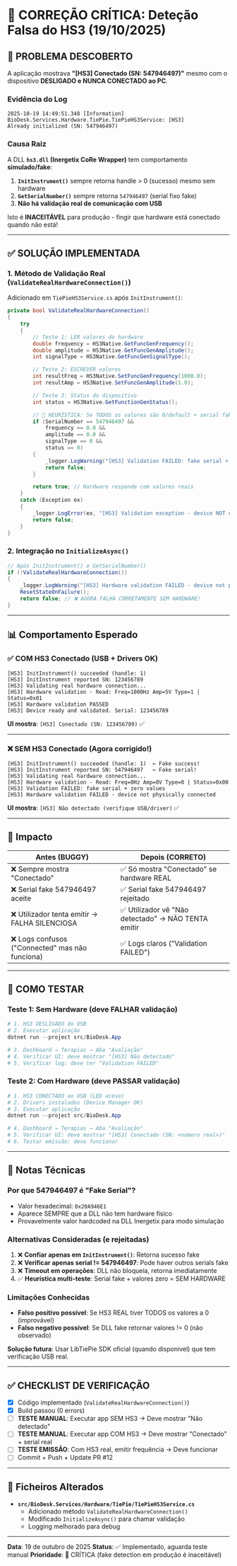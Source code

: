 # 🔴 CORREÇÃO CRÍTICA: Deteção Falsa do HS3 (19/10/2025)

## 🐛 PROBLEMA DESCOBERTO

A aplicação mostrava **"[HS3] Conectado (SN: 547946497)"** mesmo com o dispositivo **DESLIGADO e NUNCA CONECTADO ao PC**.

### Evidência do Log
```
2025-10-19 14:49:51.348 [Information]
BioDesk.Services.Hardware.TiePie.TiePieHS3Service: [HS3]
Already initialized (SN: 547946497)
```

### Causa Raiz

A DLL **`hs3.dll` (Inergetix CoRe Wrapper)** tem comportamento **simulado/fake**:

1. **`InitInstrument()`** sempre retorna handle > 0 (sucesso) mesmo sem hardware
2. **`GetSerialNumber()`** sempre retorna `547946497` (serial fixo fake)
3. **Não há validação real de comunicação com USB**

Isto é **INACEITÁVEL** para produção - fingir que hardware está conectado quando não está!

---

## ✅ SOLUÇÃO IMPLEMENTADA

### 1. Método de Validação Real (`ValidateRealHardwareConnection()`)

Adicionado em `TiePieHS3Service.cs` após `InitInstrument()`:

```csharp
private bool ValidateRealHardwareConnection()
{
    try
    {
        // Teste 1: LER valores do hardware
        double frequency = HS3Native.GetFuncGenFrequency();
        double amplitude = HS3Native.GetFuncGenAmplitude();
        int signalType = HS3Native.GetFuncGenSignalType();

        // Teste 2: ESCREVER valores
        int resultFreq = HS3Native.SetFuncGenFrequency(1000.0);
        int resultAmp = HS3Native.SetFuncGenAmplitude(1.0);

        // Teste 3: Status do dispositivo
        int status = HS3Native.GetFunctionGenStatus();

        // 🔴 HEURÍSTICA: Se TODOS os valores são 0/default + serial fake = SEM HARDWARE
        if (SerialNumber == 547946497 &&
            frequency == 0.0 &&
            amplitude == 0.0 &&
            signalType == 0 &&
            status == 0)
        {
            _logger.LogWarning("[HS3] Validation FAILED: fake serial + zero values");
            return false;
        }

        return true; // Hardware responde com valores reais
    }
    catch (Exception ex)
    {
        _logger.LogError(ex, "[HS3] Validation exception - device NOT connected");
        return false;
    }
}
```

### 2. Integração no `InitializeAsync()`

```csharp
// Após InitInstrument() e GetSerialNumber()
if (!ValidateRealHardwareConnection())
{
    _logger.LogWarning("[HS3] Hardware validation FAILED - device not physically connected");
    ResetStateOnFailure();
    return false; // ❌ AGORA FALHA CORRETAMENTE SEM HARDWARE!
}
```

---

## 📊 Comportamento Esperado

### ✅ COM HS3 Conectado (USB + Drivers OK)
```
[HS3] InitInstrument() succeeded (handle: 1)
[HS3] InitInstrument reported SN: 123456789
[HS3] Validating real hardware connection...
[HS3] Hardware validation - Read: Freq=1000Hz Amp=5V Type=1 | Status=0x01
[HS3] Hardware validation PASSED
[HS3] Device ready and validated. Serial: 123456789
```

**UI mostra**: `[HS3] Conectado (SN: 123456789)` ✅

---

### ❌ SEM HS3 Conectado (Agora corrigido!)
```
[HS3] InitInstrument() succeeded (handle: 1)  ← Fake success!
[HS3] InitInstrument reported SN: 547946497   ← Fake serial!
[HS3] Validating real hardware connection...
[HS3] Hardware validation - Read: Freq=0Hz Amp=0V Type=0 | Status=0x00
[HS3] Validation FAILED: fake serial + zero values
[HS3] Hardware validation FAILED - device not physically connected
```

**UI mostra**: `[HS3] Não detectado (verifique USB/driver)` ✅

---

## 🎯 Impacto

| Antes (BUGGY) | Depois (CORRETO) |
|---------------|------------------|
| ❌ Sempre mostra "Conectado" | ✅ Só mostra "Conectado" se hardware REAL |
| ❌ Serial fake 547946497 aceite | ✅ Serial fake 547946497 rejeitado |
| ❌ Utilizador tenta emitir → FALHA SILENCIOSA | ✅ Utilizador vê "Não detectado" → NÃO TENTA emitir |
| ❌ Logs confusos ("Connected" mas não funciona) | ✅ Logs claros ("Validation FAILED") |

---

## 🧪 COMO TESTAR

### Teste 1: Sem Hardware (deve FALHAR validação)
```powershell
# 1. HS3 DESLIGADO do USB
# 2. Executar aplicação
dotnet run --project src/BioDesk.App

# 3. Dashboard → Terapias → Aba "Avaliação"
# 4. Verificar UI: deve mostrar "[HS3] Não detectado"
# 5. Verificar log: deve ter "Validation FAILED"
```

### Teste 2: Com Hardware (deve PASSAR validação)
```powershell
# 1. HS3 CONECTADO ao USB (LED aceso)
# 2. Drivers instalados (Device Manager OK)
# 3. Executar aplicação
dotnet run --project src/BioDesk.App

# 4. Dashboard → Terapias → Aba "Avaliação"
# 5. Verificar UI: deve mostrar "[HS3] Conectado (SN: <número real>)"
# 6. Testar emissão: deve funcionar
```

---

## 📝 Notas Técnicas

### Por que 547946497 é "Fake Serial"?

- Valor hexadecimal: `0x20A946E1`
- Aparece SEMPRE que a DLL não tem hardware físico
- Provavelmente valor hardcoded na DLL Inergetix para modo simulação

### Alternativas Consideradas (e rejeitadas)

1. ❌ **Confiar apenas em `InitInstrument()`**: Retorna sucesso fake
2. ❌ **Verificar apenas serial != 547946497**: Pode haver outros serials fake
3. ❌ **Timeout em operações**: DLL não bloqueia, retorna imediatamente
4. ✅ **Heurística multi-teste**: Serial fake + valores zero = SEM HARDWARE

### Limitações Conhecidas

- **Falso positivo possível**: Se HS3 REAL tiver TODOS os valores a 0 (improvável)
- **Falso negativo possível**: Se DLL fake retornar valores != 0 (não observado)

**Solução futura**: Usar LibTiePie SDK oficial (quando disponível) que tem verificação USB real.

---

## ✅ CHECKLIST DE VERIFICAÇÃO

- [x] Código implementado (`ValidateRealHardwareConnection()`)
- [x] Build passou (0 errors)
- [ ] **TESTE MANUAL**: Executar app SEM HS3 → Deve mostrar "Não detectado"
- [ ] **TESTE MANUAL**: Executar app COM HS3 → Deve mostrar "Conectado" + serial real
- [ ] **TESTE EMISSÃO**: Com HS3 real, emitir frequência → Deve funcionar
- [ ] Commit + Push + Update PR #12

---

## 🔗 Ficheiros Alterados

- **`src/BioDesk.Services/Hardware/TiePie/TiePieHS3Service.cs`**
  - Adicionado método `ValidateRealHardwareConnection()`
  - Modificado `InitializeAsync()` para chamar validação
  - Logging melhorado para debug

---

**Data**: 19 de outubro de 2025
**Status**: ✅ Implementado, aguarda teste manual
**Prioridade**: 🔴 CRÍTICA (fake detection em produção é inaceitável)
